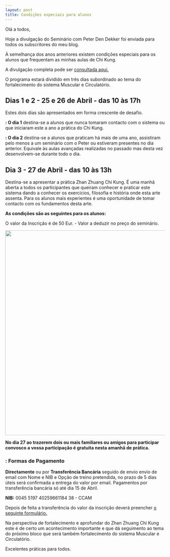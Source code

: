 ```yaml
---
layout: post
title: Condições especiais para alunos 
---
```


Olá a todos,

Hoje a divulgação do Seminário com Peter Den Dekker foi enviada para todos os subscritores do meu blog. 

À semelhança dos anos anteriores existem condições especiais para os alunos que frequentam as minhas aulas de Chi Kung. 

A divulgação completa pode ser [consultada aqui.](http://devagar.org/2014/03/13/workshop.html) 

O programa estará dividido em três dias subordinado ao tema do fortalecimento do sistema Muscular e Circulatório. 

## Dias 1 e 2 - 25 e 26 de Abril - das 10 às 17h

Estes dois dias são apresentados em forma crescente de desafio.

**: O dia 1**  destina-se a alunos que nunca tomaram contacto com o sistema ou que iniciaram este a ano a prática do Chi Kung.

**: O dia 2** destina-se a alunos que praticam há mais de uma ano, assistiram pelo menos a um seminário com o Peter ou estiveram presentes no dia anterior. Equivale às aulas avançadas realizadas no passado mas desta vez desenvolvem-se durante todo o dia.

## Dia 3 - 27 de Abril - das 10 às 13h

Destina-se a apresentar a prática Zhan Zhuang Chi Kung. É uma manhã aberta a todos os participantes que queiram conhecer e praticar este sistema dando a conhecer os exercícios, filosofia e história onde esta arte assenta. Para os alunos mais experientes é uma oportunidade de tomar contacto com os fundamentos desta arte.  

**As condições são as seguintes para os alunos:** 

O valor da Inscrição é de 50 Eur. - Valor a deduzir no preço do seminário.

<p><img src="http://regulares.devagar.org/files/valores2014a.jpg" class="profile" style="float: center; margin-right: 1em; width: 646px;"></p>

**No dia 27 ao trazerem dois ou mais familiares ou amigos para participar convosco a vossa participação é gratuita nesta amanhã de prática.**

### : Formas de Pagamento

**Directamente** ou por **Transferência Bancária** seguido de envio envio de email com Nome e NIB e Opção de treino pretendida, no prazo de 5 dias úteis será confirmada a entrega do valor por email. Pagamentos por transferência bancária só até dia 15 de Abril. 

**NIB:** 0045 5197 40259661184 38 - CCAM

Depois de feita a transferência do valor da inscrição deverá preencher [o seguinte formulário.](http://form.jotformeu.com/form/40704420027340) 

Na perspectiva de fortalecimento e aprofundar do Zhan Zhuang Chi Kung este é de certo um acontecimento importante e que dá seguimento ao tema do próximo bloco que será também fortalecimento do sistema Muscular e Circulatório. 

Excelentes práticas para todos.  


